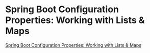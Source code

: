 # Spring Boot Configuration Properties: Working with Lists & Maps
[Spring Boot Configuration Properties: Working with Lists & Maps](https://www.youtube.com/watch?v=RiG9YORZOfc)